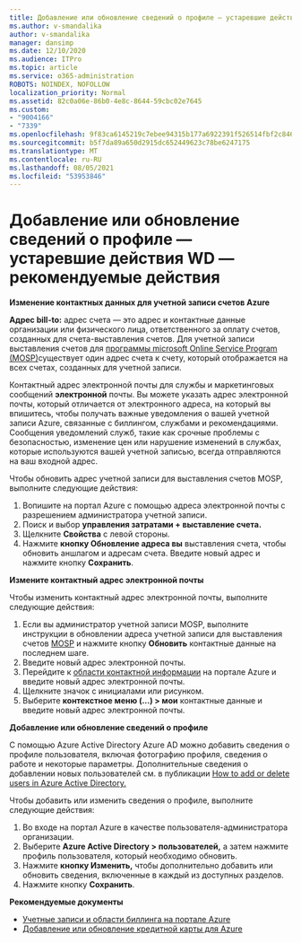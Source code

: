 ```yaml
---
title: Добавление или обновление сведений о профиле — устаревшие действия WD — рекомендуемые действия
ms.author: v-smandalika
author: v-smandalika
manager: dansimp
ms.date: 12/10/2020
ms.audience: ITPro
ms.topic: article
ms.service: o365-administration
ROBOTS: NOINDEX, NOFOLLOW
localization_priority: Normal
ms.assetid: 82c0a06e-86b0-4e8c-8644-59cbc02e7645
ms.custom:
- "9004166"
- "7339"
ms.openlocfilehash: 9f83ca6145219c7ebee94315b177a6922391f526514fbf2c846f9a26a44228ba
ms.sourcegitcommit: b5f7da89a650d2915dc652449623c78be6247175
ms.translationtype: MT
ms.contentlocale: ru-RU
ms.lasthandoff: 08/05/2021
ms.locfileid: "53953846"
---
```

# <a name="add-or-update-profile-information---legacy-wd---recommended-steps"></a>Добавление или обновление сведений о профиле — устаревшие действия WD — рекомендуемые действия

**Изменение контактных данных для учетной записи счетов Azure**

**Адрес bill-to:** адрес счета — это адрес и контактные данные организации или физического лица, ответственного за оплату счетов, созданных для счета-выставления счетов. Для учетной записи выставления счетов для [программы microsoft Online Service Program (MOSP)](https://docs.microsoft.com/azure/cost-management-billing/manage/change-azure-account-profile#update-an-mosp-billing-account-address)существует один адрес счета к счету, который отображается на всех счетах, созданных для учетной записи.

Контактный адрес электронной почты для [](https://docs.microsoft.com/azure/cost-management-billing/manage/change-azure-account-profile#change-your-contact-email-address) службы и маркетинговых сообщений **электронной** почты. Вы можете указать адрес электронной почты, который отличается от электронного адреса, на который вы впишитесь, чтобы получать важные уведомления о вашей учетной записи Azure, связанные с биллингом, службами и рекомендациями. Сообщения уведомлений служб, такие как срочные проблемы с безопасностью, изменение цен или нарушение изменений в службах, которые используются вашей учетной записью, всегда отправляются на ваш входной адрес.

Чтобы обновить адрес учетной записи для выставления счетов MOSP, выполните следующие действия:
1. Вопишите на портал Azure с помощью адреса электронной почты с разрешением администратора учетной записи.
2. Поиск и выбор **управления затратами + выставление счета.** 
3. Щелкните **Свойства** с левой стороны. 
4. Нажмите **кнопку Обновление адреса вы** выставления счета, чтобы обновить аншлагом и адресам счета. Введите новый адрес и нажмите кнопку **Сохранить**.

**Измените контактный адрес электронной почты** 

Чтобы изменить контактный адрес электронной почты, выполните следующие действия:
1. Если вы администратор учетной записи MOSP, выполните инструкции в обновлении адреса учетной записи для выставления счетов [MOSP](https://docs.microsoft.com/azure/cost-management-billing/manage/change-azure-account-profile#update-an-mosp-billing-account-address) и нажмите кнопку **Обновить** контактные данные на последнем шаге. 
2. Введите новый адрес электронной почты. 
3. Перейдите к [области контактной информации](https://ms.portal.azure.com/) на портале Azure и введите новый адрес электронной почты. 
4. Щелкните значок с инициалами или рисунком. 
5. Выберите **контекстное меню (...) > мои** контактные данные и введите новый адрес электронной почты.

**Добавление или обновление сведений о профиле**

С помощью Azure Active Directory Azure AD можно добавить сведения о профиле пользователя, включая фотографию профиля, сведения о работе и некоторые параметры. Дополнительные сведения о добавлении новых пользователей см. в публикации [How to add or delete users in Azure Active Directory.](https://docs.microsoft.com/azure/active-directory/fundamentals/add-users-azure-active-directory)

Чтобы добавить или изменить сведения о профиле, выполните следующие действия:

1. Во входе на портал Azure в качестве пользователя-администратора организации.
2. Выберите **Azure Active Directory > пользователей,** а затем нажмите профиль пользователя, который необходимо обновить. 
3. Нажмите **кнопку Изменить,** чтобы дополнительно добавить или обновить сведения, включенные в каждый из доступных разделов. 
4. Нажмите кнопку **Сохранить**.

**Рекомендуемые документы**

- [Учетные записи и области биллинга на портале Azure](https://docs.microsoft.com/azure/cost-management-billing/manage/view-all-accounts) 
- [Добавление или обновление кредитной карты для Azure](https://docs.microsoft.com/azure/cost-management-billing/manage/change-credit-card)


